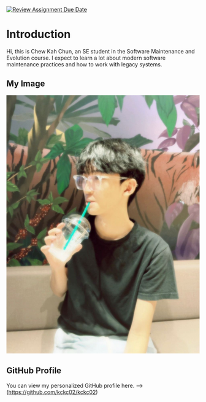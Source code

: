 [![Review Assignment Due Date](https://classroom.github.com/assets/deadline-readme-button-22041afd0340ce965d47ae6ef1cefeee28c7c493a6346c4f15d667ab976d596c.svg)](https://classroom.github.com/a/O-1AGqKT)

# Introduction
Hi, this is Chew Kah Chun, an SE student in the Software Maintenance
and Evolution course.
I expect to learn a lot about modern software maintenance
practices and how to work with legacy systems.

## My Image
![My Image](https://github.com/SoftwareMaintenanceEvolution/tutorial-1-kckc02/blob/profile-upload/my%20photo.jpg) 


## GitHub Profile
You can view my personalized GitHub profile here. --> (https://github.com/kckc02/kckc02)
